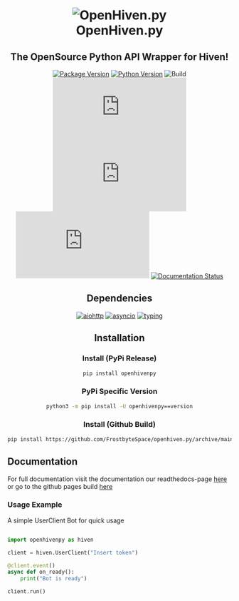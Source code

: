 <center>

# ![OpenHiven.py](https://images.nxybi.me/da4e88d64f12.png) <br> OpenHiven.py
## The OpenSource Python API Wrapper for Hiven!

[![Package Version](https://img.shields.io/badge/package%20version-v0.1.2-purple?logo=python)](https://github.com/FrostbyteSpace/openhiven.py)
[![Python Version](https://img.shields.io/badge/python->=3.7-blue?logo=python)](https://python.org)
![Build](https://img.shields.io/github/workflow/status/FrostbyteSpace/openhiven.py/CodeQL?logo=github)
[![Latest Commit](https://img.shields.io/github/last-commit/FrostbyteSpace/openhiven.py?logo=github&color=violet)](https://github.com/FrostbyteSpace/openhiven.py/commits/mainy)
![Lines of Code](https://img.shields.io/tokei/lines/github/FrostbyteSpace/openhiven.py)
[![License](https://img.shields.io/github/license/FrostbyteSpace/openhiven.py)](https://github.com/FrostbyteSpace/openhiven.py/blob/main/LICENSE)
[![Documentation Status](https://readthedocs.org/projects/openhivenpy/badge/?version=latest)](https://readthedocs.org/projects/openhivenpy/)

## Dependencies

[![aiohttp](https://img.shields.io/github/pipenv/locked/dependency-version/FrostbyteSpace/openhiven.py/aiohttp/main)](https://docs.aiohttp.org/en/stable/)
[![asyncio](https://img.shields.io/github/pipenv/locked/dependency-version/FrostbyteSpace/openhiven.py/asyncio/main)](https://docs.python.org/3/library/asyncio.html)
[![typing](https://img.shields.io/github/pipenv/locked/dependency-version/FrostbyteSpace/openhiven.py/typing/main)](https://docs.python.org/3/library/typing.html)

## Installation
### Install (PyPi Release)

```bash
pip install openhivenpy
```

### PyPi Specific Version

```bash
python3 -m pip install -U openhivenpy==version
```

### Install (Github Build)
```bash
pip install https://github.com/FrostbyteSpace/openhiven.py/archive/main.zip
```

</center>

## Documentation
For full documentation visit the documentation our readthedocs-page
[here](https://openhivenpy.readthedocs.io/en/latest/) or go to the github pages build 
[here](https://frostbytespace.github.io/docs_openhiven.py/build/)


### Usage Example

A simple UserClient Bot for quick usage

```python

import openhivenpy as hiven

client = hiven.UserClient("Insert token")

@client.event()
async def on_ready():
    print("Bot is ready")

client.run()

```
